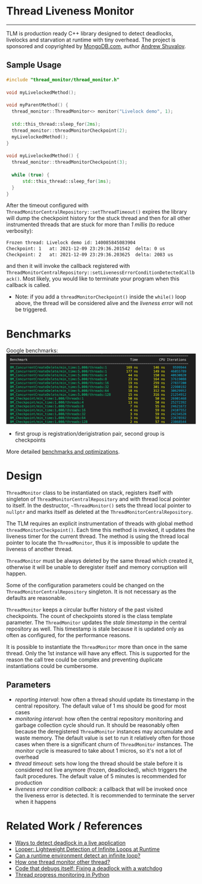 # Thread Liveness Monitor
------------

TLM is production ready C++ library designed to detect deadlocks, livelocks and
starvation at runtime with tiny overhead. The project is sponsored and copyrighted by [MongoDB.com](http://mongodb.com), author [Andrew Shuvalov](https://www.linkedin.com/in/andrewshuvalov/).

## Sample Usage
  ```c++
  #include "thread_monitor/thread_monitor.h"

  void myLivelockedMethod();

  void myParentMethod() {
    thread_monitor::ThreadMonitor<> monitor("Livelock demo", 1);

    std::this_thread::sleep_for(2ms);
    thread_monitor::threadMonitorCheckpoint(2);
    myLivelockedMethod();
  }

  void myLivelockedMethod() {
    thread_monitor::threadMonitorCheckpoint(3);

    while (true) {
        std::this_thread::sleep_for(1ms);
    }
  }

  ```


  After the timeout configured with `ThreadMonitorCentralRepository::setThreadTimeout()` expires the library will dump the checkpoint history for the stuck thread and then for all other instrumented threads that are stuck for more than *1 millis* (to reduce verbosity):

  ```
Frozen thread: Livelock demo id: 140085845083904
Checkpoint: 1   at: 2021-12-09 23:29:36.201542  delta: 0 us
Checkpoint: 2   at: 2021-12-09 23:29:36.203625  delta: 2083 us
  ```

and then it will invoke the callback registered with `ThreadMonitorCentralRepository::setLivenessErrorConditionDetectedCallback()`. Most likely, you would like to terminate your program when this callback is called.

- Note: if you add a `threadMonitorCheckpoint()` inside the `while()` loop   above, the thread will be considered alive and the *liveness error* will not be triggered.

# Benchmarks

Google benchmarks:
![gbench](docs/ThreadMonitor_benchmark.png)
- first group is registration/derigistration pair, second group is checkpoints

More detailed [benchmarks and optimizations](docs/Benchmarks.md).

# Design

`ThreadMonitor` class to be instantiated on stack, registers itself with singleton of `ThreadMonitorCentralRepository` and with thread local pointer to itself. In the destructor, `~ThreadMonitor()` sets the thread local pointer to `nullptr` and marks itself as deleted at the `ThreadMonitorCentralRepository`.

The TLM requires an explicit instrumentation of threads with global method `threadMonitorCheckpoint()`. Each time this method is invoked, it updates the
liveness timer for the current thread. The method is using the thread local pointer to locate the `ThreadMonitor`, thus it is impossible to update the liveness of another thread.

`ThreadMonitor` must be always deleted by the same thread which created it, otherwise it will be unable to deregister itself and memory corruption will happen.

Some of the configuration parameters could be changed on the `ThreadMonitorCentralRepository` singleton. It is not necessary as the defaults
are reasonable. 

`ThreadMonitor` keeps a circular buffer history of the past visited checkpoints.
The count of checkpoints stored is the class template parameter. The `ThreadMonitor` updates the *stale timestamp* in the central repository as well.
This timestamp is stale because it is updated only as often as configured, for the
performance reasons.

It is possible to instantiate the `ThreadMonitor` more than once in the same thread. Only the 1st instance will have any effect. This is supported for the reason the call tree could be complex and preventing duplicate instantiations could be cumbersome.

## Parameters

- *reporting interval*: how often a thread should update its timestamp in the central repository. The default value of 1 ms should be good for most cases
- *monitoring interval*: how often the central repository monitoring and garbage
  collection cycle should run. It should be reasonably often because the deregistered `ThreadMonitor` instances may accumulate and waste memory. The default value is set to run it relatively often for those cases when there is a
  significant churn of `ThreadMonitor` instances. The monitor cycle is measured to
  take about 1 micros, so it's not a lot of overhead
- *thread timeout*: sets how long the thread should be stale before it is  considered not live anymore (frozen, deadlocked), which triggers the fault procedures. The default value of 5 minutes is recommended for production
- *liveness error condition callback*: a callback that will be invoked once the liveness error is detected. It is recommended to terminate the server when it happens


# Related Work / References

- [Ways to detect deadlock in a live application](https://stackoverflow.com/questions/43622603/ways-to-detect-deadlock-in-a-live-application)
- [Looper: Lightweight Detection of
Infinite Loops at Runtime](https://www.burn.im/pubs/BurnimJalbertStergiouSen-ASE09.pdf)
- [Can a runtime environment detect an infinite loop?](https://cs.stackexchange.com/questions/11645/can-a-runtime-environment-detect-an-infinite-loop)
- [How one thread monitor other thread?](https://stackoverflow.com/questions/59687543/how-one-thread-monitor-other-thread)
- [Code that debugs itself: Fixing a deadlock with a watchdog](https://medium.com/bluecore-engineering/code-that-debugs-itself-fixing-a-deadlock-with-a-watchdog-cd83019cce2e)
- [Thread progress monitoring in Python](https://greenash.net.au/thoughts/2011/06/thread-progress-monitoring-in-python/)
